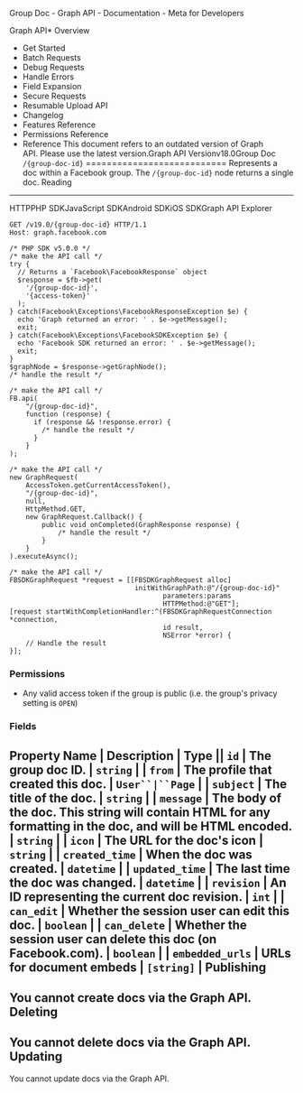 Group Doc - Graph API - Documentation - Meta for Developers

Graph API* Overview
* Get Started
* Batch Requests
* Debug Requests
* Handle Errors
* Field Expansion
* Secure Requests
* Resumable Upload API
* Changelog
* Features Reference
* Permissions Reference
* Reference
This document refers to an outdated version of Graph API. Please use the latest version.Graph API Versionv18.0Group Doc `/{group-doc-id}`
===========================
Represents a doc within a Facebook group. The `/{group-doc-id}` node returns a single doc.
Reading
-------
HTTPPHP SDKJavaScript SDKAndroid SDKiOS SDKGraph API Explorer
```
GET /v19.0/{group-doc-id} HTTP/1.1
Host: graph.facebook.com
```
```
/* PHP SDK v5.0.0 */
/* make the API call */
try {
  // Returns a `Facebook\FacebookResponse` object
  $response = $fb->get(
    '/{group-doc-id}',
    '{access-token}'
  );
} catch(Facebook\Exceptions\FacebookResponseException $e) {
  echo 'Graph returned an error: ' . $e->getMessage();
  exit;
} catch(Facebook\Exceptions\FacebookSDKException $e) {
  echo 'Facebook SDK returned an error: ' . $e->getMessage();
  exit;
}
$graphNode = $response->getGraphNode();
/* handle the result */
```
```
/* make the API call */
FB.api(
    "/{group-doc-id}",
    function (response) {
      if (response && !response.error) {
        /* handle the result */
      }
    }
);
```
```
/* make the API call */
new GraphRequest(
    AccessToken.getCurrentAccessToken(),
    "/{group-doc-id}",
    null,
    HttpMethod.GET,
    new GraphRequest.Callback() {
        public void onCompleted(GraphResponse response) {
            /* handle the result */
        }
    }
).executeAsync();
```
```
/* make the API call */
FBSDKGraphRequest *request = [[FBSDKGraphRequest alloc]
                               initWithGraphPath:@"/{group-doc-id}"
                                      parameters:params
                                      HTTPMethod:@"GET"];
[request startWithCompletionHandler:^(FBSDKGraphRequestConnection *connection,
                                      id result,
                                      NSError *error) {
    // Handle the result
}];
```
### Permissions
* Any valid access token if the group is public (i.e. the group's privacy setting is `OPEN`)
### Fields

Property Name
 | 
Description
 | 
Type
 || `id` | The group doc ID. | `string` |
| `from` | The profile that created this doc. | `User``|``Page` |
| `subject` | The title of the doc. | `string` |
| `message` | The body of the doc. This string will contain HTML for any formatting in the doc, and will be HTML encoded. | `string` |
| `icon` | The URL for the doc's icon | `string` |
| `created_time` | When the doc was created. | `datetime` |
| `updated_time` | The last time the doc was changed. | `datetime` |
| `revision` | An ID representing the current doc revision. | `int` |
| `can_edit` | Whether the session user can edit this doc. | `boolean` |
| `can_delete` | Whether the session user can delete this doc (on Facebook.com). | `boolean` |
| `embedded_urls` | URLs for document embeds | `[string]` |
Publishing
----------
You cannot create docs via the Graph API.
Deleting
--------
You cannot delete docs via the Graph API.
Updating
--------
You cannot update docs via the Graph API.